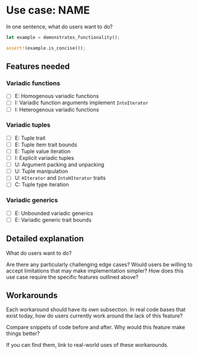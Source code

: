 # Use case: NAME

In one sentence, what do users want to do?

```rust
let example = demonstrates_functionality();

assert!(example.is_concise());
```

## Features needed

### Variadic functions

- [ ] E: Homogenous variadic functions
- [ ] I: Variadic function arguments implement `IntoIterator`
- [ ] I: Heterogenous variadic functions

### Variadic tuples

- [ ] E: Tuple trait
- [ ] E: Tuple item trait bounds
- [ ] E: Tuple value iteration
- [ ] I: Explicit variadic tuples
- [ ] U: Argument packing and unpacking
- [ ] U: Tuple manipulation
- [ ] U: `HIterator` and `IntoHIterator` traits
- [ ] C: Tuple type iteration

### Variadic generics

- [ ] E: Unbounded variadic generics
- [ ] E: Variadic generic trait bounds

## Detailed explanation

What do users want to do?

Are there any particularly challenging edge cases?
Would users be willing to accept limitations that may make implementation simpler?
How does this use case require the specific features outlined above?

## Workarounds

Each workaround should have its own subsection.
In real code bases that exist today, how do users currently work around the lack of this feature?

Compare snippets of code before and after.
Why would this feature make things better?

If you can find them, link to real-world uses of these workarounds.
